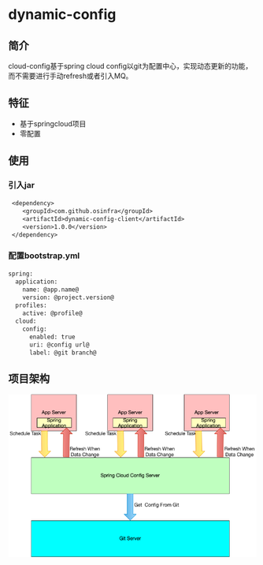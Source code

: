 # dynamic-config

## 简介
cloud-config基于spring cloud config以git为配置中心，实现动态更新的功能，而不需要进行手动refresh或者引入MQ。

## 特征
- 基于springcloud项目
- 零配置

## 使用
### 引入jar
```
 <dependency>
    <groupId>com.github.osinfra</groupId>
    <artifactId>dynamic-config-client</artifactId>
    <version>1.0.0</version>
 </dependency>
```

### 配置bootstrap.yml
```
spring:
  application:
    name: @app.name@
    version: @project.version@
  profiles:
    active: @profile@
  cloud:
    config:
      enabled: true
      uri: @config url@
      label: @git branch@
```

## 项目架构
![cloud config](https://raw.githubusercontent.com/OSInfra/dynamic-config/master/doc/cloud-config.png)